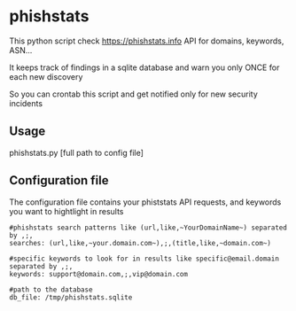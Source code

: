 # phishstats

This python script check https://phishstats.info API for domains, keywords, ASN...

It keeps track of findings in a sqlite database and warn you only ONCE for each new discovery

So you can crontab this script and get notified only for new security incidents


## Usage

phishstats.py [full path to config file]


## Configuration file

The configuration file contains your phiststats API requests, and keywords you want to hightlight in results
```
#phishstats search patterns like (url,like,~YourDomainName~) separated by ,;,
searches: (url,like,~your.domain.com~),;,(title,like,~domain.com~)

#specific keywords to look for in results like specific@email.domain separated by ,;,
keywords: support@domain.com,;,vip@domain.com

#path to the database
db_file: /tmp/phishstats.sqlite
```
